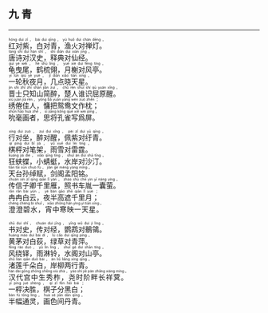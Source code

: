 ## 九 青
---
<div>

<p>
<ruby><rb> 红对紫，白对青，渔火对禅灯。 </rb> <rt>hóng  duì  zǐ ， bái  duì  qīng ， yú  huǒ  duì  chán  dēng 。</rt></ruby><BR>
<ruby><rb> 唐诗对汉史，释典对仙经。 </rb> <rt>táng  shī  duì  hàn  shǐ ， shì  diǎn  duì  xiān  jīng 。</rt></ruby><BR>
<ruby><rb> 龟曳尾，鹤梳翎，月榭对风亭。 </rb> <rt>guī  yè  wěi ， hè  shū  líng ， yuè  xiè  duì  fēng  tíng 。</rt></ruby><BR>
<ruby><rb> 一轮秋夜月，几点晓天星。 </rb> <rt>yī  lún  qiū  yè  yuè ， jǐ  diǎn  xiǎo  tiān  xīng 。</rt></ruby><BR>
<ruby><rb> 晋士只知山简醉，楚人谁识屈原醒。 </rb> <rt>jìn  shì  zhǐ  zhī  shān  jiǎn  zuì ， chǔ  rén  shuí  shí  qū  yuán  xǐng 。</rt></ruby><BR>
<ruby><rb> 绣倦佳人，慵把鸳鸯文作枕； </rb> <rt>xiù  juàn  jiā  rén ， yōng  bǎ  yuān  yāng  wén  zuò  zhěn ；</rt></ruby><BR>
<ruby><rb> 吮毫画者，思将孔雀写爲屏。 </rb> <rt>shǔn  háo  huà  zhě ， sī  jiāng  kǒng  què  xiě  wèi  píng 。</rt></ruby><BR></p>

<p>
<ruby><rb> 行对坐，醉对醒，佩紫对纡青。 </rb> <rt>xíng  duì  zuò ， zuì  duì  xǐng ， pèi  zǐ  duì  yū  qīng 。</rt></ruby><BR>
<ruby><rb> 棋枰对笔架，雨雪对雷霆。 </rb> <rt>qí  píng  duì  bǐ  jià ， yǔ  xuě  duì  léi  tíng 。</rt></ruby><BR>
<ruby><rb> 狂蛱蝶，小蜻蜓，水岸对沙汀。 </rb> <rt>kuáng  jiá  dié ， xiǎo  qīng  tíng ， shuǐ  àn  duì  shā  tīng 。</rt></ruby><BR>
<ruby><rb> 天台孙绰赋，剑阁孟阳铭。 </rb> <rt>tiān  tāi  sūn  chuò  fù ， jiàn  gé  mèng  yáng  míng 。</rt></ruby><BR>
<ruby><rb> 传信子卿千里雁，照书车胤一囊萤。 </rb> <rt>chuán  xìn  zǐ  qīng  qiān  lǐ  yàn ， zhào  shū  chē  yìn  yī  náng  yíng 。</rt></ruby><BR>
<ruby><rb> 冉冉白云，夜半高遮千里月； </rb> <rt>rǎn  rǎn  bái  yún ， yè  bàn  gāo  zhē  qiān  lǐ  yuè ；</rt></ruby><BR>
<ruby><rb> 澄澄碧水，宵中寒映一天星。 </rb> <rt>chéng  chéng  bì  shuǐ ， xiāo  zhōng  hán  yìng  yì  tiān  xīng 。</rt></ruby><BR></p>

<p>
<ruby><rb> 书对史，传对经，鹦鹉对鶺鴒。 </rb> <rt>shū  duì  shǐ ， chuán  duì  jīng ， yīng  wǔ  duì  jí  líng 。</rt></ruby><BR>
<ruby><rb> 黄茅对白荻，绿草对青萍。 </rb> <rt>huáng  máo  duì  bái  dí ， lǜ  cǎo  duì  qīng  píng 。</rt></ruby><BR>
<ruby><rb> 风绕铎，雨淋铃，水阁对山亭。 </rb> <rt>fēng  rào  duó ， yǔ  lín  líng ， shuǐ  gé  duì  shān  tíng 。</rt></ruby><BR>
<ruby><rb> 渚莲千朵白，岸柳两行青。 </rb> <rt>zhǔ  lián  qiān  duǒ  bái ， àn  liǔ  liǎng  xíng  qīng 。</rt></ruby><BR>
<ruby><rb> 汉代宫中生秀柞，尧时阶畔长祥蓂。 </rb> <rt>hàn  dài  gōng  zhōng  shēng  xiù  zhà ， yáo  shí  jiē  pàn  zhǎng  xiáng  míng 。</rt></ruby><BR>
<ruby><rb> 一枰决胜，棋子分黑白； </rb> <rt>yī  píng  jué  shèng ， qí  zǐ  fēn  hēi  bái ；</rt></ruby><BR>
<ruby><rb> 半幅通灵，画色间丹青。 </rb> <rt>bàn  fú  tōng  líng ， huà  sè  jiān  dān  qīng 。</rt></ruby><BR></p>

</div>
